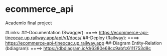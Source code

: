 # ecommerce_api
Academlo final project

#Links:
##-Documentation (Swagger): ====> https://ecommerce-api-tineocac.up.railway.app/api/v1/docs/
##-Deploy (Railway): ====> https://ecommerce-api-tineocac.up.railway.app
##-Diagram Entity-Relation (bdiagram): ====> https://dbdiagram.io/d/6380e68cc9abfc6111753d8c
